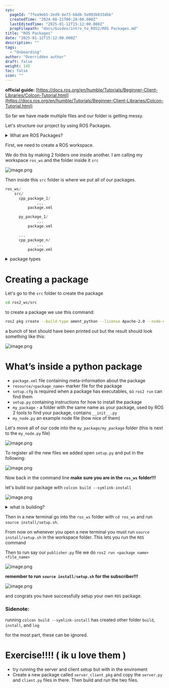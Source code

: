 ```yaml
---
sys:
  pageId: "7fea9eb5-2ed9-4e73-b6d6-5e093b833dbb"
  createdTime: "2024-08-21T00:28:00.000Z"
  lastEditedTime: "2025-01-12T15:12:00.000Z"
  propFilepath: "docs/Guides/intro_to_ROS2/ROS Packages.md"
title: "ROS Packages"
date: "2025-01-12T15:12:00.000Z"
description: ""
tags:
  - "Onboarding"
author: "Overridden author"
draft: false
weight: 145
toc: false
icon: ""
---
```


**official guide:** [https://docs.ros.org/en/humble/Tutorials/Beginner-Client-Libraries/Colcon-Tutorial.html](https://docs.ros.org/en/humble/Tutorials/Beginner-Client-Libraries/Colcon-Tutorial.html)

So far we have made multiple files and our folder is getting messy.

Let's structure our project by using ROS Packages.

<details>

<summary>What are ROS Packages?</summary>

ROS Packages are, as the name implies, packages of code that are highly sharable between ROS developers.

They consist of a folder, `package.xml` file, and source code

```python
      cpp_package_1/
		      ... imagine much code files here ..
          package.xml
```

</details>

First, we need to create a ROS workspace.

We do this by making 2 folders one inside another. I am calling my workspace `ros_ws` and the folder inside it `src`

![image.png](https://prod-files-secure.s3.us-west-2.amazonaws.com/d518164a-d88e-44d1-a4ee-3adb3bd8bce0/70706947-fd18-4537-a67b-e12946812d31/image.png?X-Amz-Algorithm=AWS4-HMAC-SHA256&X-Amz-Content-Sha256=UNSIGNED-PAYLOAD&X-Amz-Credential=ASIAZI2LB466QQYEVVT4%2F20250605%2Fus-west-2%2Fs3%2Faws4_request&X-Amz-Date=20250605T220357Z&X-Amz-Expires=3600&X-Amz-Security-Token=IQoJb3JpZ2luX2VjEHMaCXVzLXdlc3QtMiJIMEYCIQDSbZHb4XLD9DgF0s0AAmt6GDR0RiudQm0IushrfhnsyQIhANh7qvj76RTH7g2GdynOm21ZdBV3QycqMWVS4fac4%2BAhKv8DCEwQABoMNjM3NDIzMTgzODA1IgwF%2BkTvPWxl50SN904q3APpjnHMbrWqh3AG6nkLpN1v8njj%2BwyYXbcJQ3SRizI7hrqV%2FXIf014WDrHwec6tUQb8hlKA4bVc%2FBH%2FabA4AskAAktChrZ4HPsz1OHO%2BwqXjLHoS0dULx%2BhSOsfDTt%2FsFi8%2FiS9uQza2k%2F1eELg2inu1GIuxBg6xqTcuv0DeJbE%2FAc1xyltgh%2FXBwtHEZut2w0Of5Cg76eAfElIpQOmvx%2Byu1iSUpHfrnwxTQWlY6cWPebJnSU5RsCv8AYt95GgdIULOoS038iEwq8kTs3vcDBRaTm23zLfj9exETEJluQQ2MDVcBRBFXlbDlkYLXRnFC2vBSt%2BIV5GPk6GtDoCY7r4vn3qZWRF5IynLXVHcJPO3d%2FPwbIxOunE2SYZVMGCxt1slaZqprDsjXvxuPSZk3YfZFxsStfe95oy5nfAqcRY%2FuVvUhfqUNwj77f0gGjbhzwZKTzXARvyHikncG8IUtRPgOklPk7o0DGyd%2BlvZ6%2BN1rKoPInWpCMcs90UIi3MVCKHZl9Nyz4A4A%2FSyCWnMF9c%2FWQbqB%2F3IxuBP7OZOXW1JiW5NQiBnMmvE5XD57JWjqJwCWzl%2F8TbV5GGOoMIMzxH4OhlLaWMqIJwCnZCEEJQvCtq59tFWOAAIzuQvzCS2IfCBjqkAajBcxTUtlIA0lGWf53FDyikFe6W5LEMgYqE4Hb6awtrvxVNaao1DBc55xt9QJzMpLK2b%2F7ySdji2FEYpE2p0MhMZ1JtJ%2F3qdRNkkK1m%2BV46%2BDDYRVWGt4Jo0Yox8Hzo%2B1f1X5%2F3uFdRM%2B33Cq9ePzV7ud75Fc40hIHXi%2BrzgnUhYMHO7i3hwc%2F9pUu5JCJytJKPfOGkRpDyKSO4N4yHKy7SxkGl&X-Amz-Signature=c2bbde4f13e23a4deb1dd14d59f2dcbf494aad2565e4526f6483cc254e440e44&X-Amz-SignedHeaders=host&x-id=GetObject)

Then inside this `src` folder is where we put all of our packages.

```python
ros_ws/
    src/
      cpp_package_1/
		      ...
          package.xml

      py_package_1/
		      ...
          package.xml

      ...
      cpp_package_n/
		      ...
          package.xml

```

<details>

<summary>package types</summary>

packages can be either `C++` or python.

the intern file structure is different for each but for this guide we will stick to creating python packages

</details>

# Creating a package

Let's go to the `src` folder to create the package

```bash
cd ros2_ws/src
```

to create a package we use this command:

```bash
ros2 pkg create --build-type ament_python --license Apache-2.0 --node-name my_node my_package
```

a bunch of text should have been printed out but the result should look something like this:

![image.png](https://prod-files-secure.s3.us-west-2.amazonaws.com/d518164a-d88e-44d1-a4ee-3adb3bd8bce0/e6cf1e3f-8512-4a3e-b131-079f800bf3e8/image.png?X-Amz-Algorithm=AWS4-HMAC-SHA256&X-Amz-Content-Sha256=UNSIGNED-PAYLOAD&X-Amz-Credential=ASIAZI2LB466QQYEVVT4%2F20250605%2Fus-west-2%2Fs3%2Faws4_request&X-Amz-Date=20250605T220357Z&X-Amz-Expires=3600&X-Amz-Security-Token=IQoJb3JpZ2luX2VjEHMaCXVzLXdlc3QtMiJIMEYCIQDSbZHb4XLD9DgF0s0AAmt6GDR0RiudQm0IushrfhnsyQIhANh7qvj76RTH7g2GdynOm21ZdBV3QycqMWVS4fac4%2BAhKv8DCEwQABoMNjM3NDIzMTgzODA1IgwF%2BkTvPWxl50SN904q3APpjnHMbrWqh3AG6nkLpN1v8njj%2BwyYXbcJQ3SRizI7hrqV%2FXIf014WDrHwec6tUQb8hlKA4bVc%2FBH%2FabA4AskAAktChrZ4HPsz1OHO%2BwqXjLHoS0dULx%2BhSOsfDTt%2FsFi8%2FiS9uQza2k%2F1eELg2inu1GIuxBg6xqTcuv0DeJbE%2FAc1xyltgh%2FXBwtHEZut2w0Of5Cg76eAfElIpQOmvx%2Byu1iSUpHfrnwxTQWlY6cWPebJnSU5RsCv8AYt95GgdIULOoS038iEwq8kTs3vcDBRaTm23zLfj9exETEJluQQ2MDVcBRBFXlbDlkYLXRnFC2vBSt%2BIV5GPk6GtDoCY7r4vn3qZWRF5IynLXVHcJPO3d%2FPwbIxOunE2SYZVMGCxt1slaZqprDsjXvxuPSZk3YfZFxsStfe95oy5nfAqcRY%2FuVvUhfqUNwj77f0gGjbhzwZKTzXARvyHikncG8IUtRPgOklPk7o0DGyd%2BlvZ6%2BN1rKoPInWpCMcs90UIi3MVCKHZl9Nyz4A4A%2FSyCWnMF9c%2FWQbqB%2F3IxuBP7OZOXW1JiW5NQiBnMmvE5XD57JWjqJwCWzl%2F8TbV5GGOoMIMzxH4OhlLaWMqIJwCnZCEEJQvCtq59tFWOAAIzuQvzCS2IfCBjqkAajBcxTUtlIA0lGWf53FDyikFe6W5LEMgYqE4Hb6awtrvxVNaao1DBc55xt9QJzMpLK2b%2F7ySdji2FEYpE2p0MhMZ1JtJ%2F3qdRNkkK1m%2BV46%2BDDYRVWGt4Jo0Yox8Hzo%2B1f1X5%2F3uFdRM%2B33Cq9ePzV7ud75Fc40hIHXi%2BrzgnUhYMHO7i3hwc%2F9pUu5JCJytJKPfOGkRpDyKSO4N4yHKy7SxkGl&X-Amz-Signature=39b1342206203f6c080f04aca40a401c4ff149c83aa5241bf505c3f30cf044e6&X-Amz-SignedHeaders=host&x-id=GetObject)

# What’s inside a python package

- `package.xml` file containing meta-information about the package
- `resource/<package_name>` marker file for the package
- `setup.cfg` is required when a package has executables, so `ros2 run` can find them
- `setup.py` containing instructions for how to install the package
- `my_package` - a folder with the same name as your package, used by ROS 2 tools to find your package, contains `__init__.py`
- `my_node.py` an example node file (how nice of them)

Let's move all of our code into the `my_package/my_package` folder (this is next to the `my_node.py` file)

![image.png](https://prod-files-secure.s3.us-west-2.amazonaws.com/d518164a-d88e-44d1-a4ee-3adb3bd8bce0/9ce58f11-0da9-4d3e-b86d-506a9685d378/image.png?X-Amz-Algorithm=AWS4-HMAC-SHA256&X-Amz-Content-Sha256=UNSIGNED-PAYLOAD&X-Amz-Credential=ASIAZI2LB466QQYEVVT4%2F20250605%2Fus-west-2%2Fs3%2Faws4_request&X-Amz-Date=20250605T220357Z&X-Amz-Expires=3600&X-Amz-Security-Token=IQoJb3JpZ2luX2VjEHMaCXVzLXdlc3QtMiJIMEYCIQDSbZHb4XLD9DgF0s0AAmt6GDR0RiudQm0IushrfhnsyQIhANh7qvj76RTH7g2GdynOm21ZdBV3QycqMWVS4fac4%2BAhKv8DCEwQABoMNjM3NDIzMTgzODA1IgwF%2BkTvPWxl50SN904q3APpjnHMbrWqh3AG6nkLpN1v8njj%2BwyYXbcJQ3SRizI7hrqV%2FXIf014WDrHwec6tUQb8hlKA4bVc%2FBH%2FabA4AskAAktChrZ4HPsz1OHO%2BwqXjLHoS0dULx%2BhSOsfDTt%2FsFi8%2FiS9uQza2k%2F1eELg2inu1GIuxBg6xqTcuv0DeJbE%2FAc1xyltgh%2FXBwtHEZut2w0Of5Cg76eAfElIpQOmvx%2Byu1iSUpHfrnwxTQWlY6cWPebJnSU5RsCv8AYt95GgdIULOoS038iEwq8kTs3vcDBRaTm23zLfj9exETEJluQQ2MDVcBRBFXlbDlkYLXRnFC2vBSt%2BIV5GPk6GtDoCY7r4vn3qZWRF5IynLXVHcJPO3d%2FPwbIxOunE2SYZVMGCxt1slaZqprDsjXvxuPSZk3YfZFxsStfe95oy5nfAqcRY%2FuVvUhfqUNwj77f0gGjbhzwZKTzXARvyHikncG8IUtRPgOklPk7o0DGyd%2BlvZ6%2BN1rKoPInWpCMcs90UIi3MVCKHZl9Nyz4A4A%2FSyCWnMF9c%2FWQbqB%2F3IxuBP7OZOXW1JiW5NQiBnMmvE5XD57JWjqJwCWzl%2F8TbV5GGOoMIMzxH4OhlLaWMqIJwCnZCEEJQvCtq59tFWOAAIzuQvzCS2IfCBjqkAajBcxTUtlIA0lGWf53FDyikFe6W5LEMgYqE4Hb6awtrvxVNaao1DBc55xt9QJzMpLK2b%2F7ySdji2FEYpE2p0MhMZ1JtJ%2F3qdRNkkK1m%2BV46%2BDDYRVWGt4Jo0Yox8Hzo%2B1f1X5%2F3uFdRM%2B33Cq9ePzV7ud75Fc40hIHXi%2BrzgnUhYMHO7i3hwc%2F9pUu5JCJytJKPfOGkRpDyKSO4N4yHKy7SxkGl&X-Amz-Signature=876699d40ee31a665252f7a48d7de61ed0bbc3bf5bb8f9dd30d0d46c9ae723a5&X-Amz-SignedHeaders=host&x-id=GetObject)

To register all the new files we added open `setup.py` and put in the following:

![image.png](https://prod-files-secure.s3.us-west-2.amazonaws.com/d518164a-d88e-44d1-a4ee-3adb3bd8bce0/1cd7c262-4cae-4496-9d75-c178537d24a2/image.png?X-Amz-Algorithm=AWS4-HMAC-SHA256&X-Amz-Content-Sha256=UNSIGNED-PAYLOAD&X-Amz-Credential=ASIAZI2LB466QQYEVVT4%2F20250605%2Fus-west-2%2Fs3%2Faws4_request&X-Amz-Date=20250605T220357Z&X-Amz-Expires=3600&X-Amz-Security-Token=IQoJb3JpZ2luX2VjEHMaCXVzLXdlc3QtMiJIMEYCIQDSbZHb4XLD9DgF0s0AAmt6GDR0RiudQm0IushrfhnsyQIhANh7qvj76RTH7g2GdynOm21ZdBV3QycqMWVS4fac4%2BAhKv8DCEwQABoMNjM3NDIzMTgzODA1IgwF%2BkTvPWxl50SN904q3APpjnHMbrWqh3AG6nkLpN1v8njj%2BwyYXbcJQ3SRizI7hrqV%2FXIf014WDrHwec6tUQb8hlKA4bVc%2FBH%2FabA4AskAAktChrZ4HPsz1OHO%2BwqXjLHoS0dULx%2BhSOsfDTt%2FsFi8%2FiS9uQza2k%2F1eELg2inu1GIuxBg6xqTcuv0DeJbE%2FAc1xyltgh%2FXBwtHEZut2w0Of5Cg76eAfElIpQOmvx%2Byu1iSUpHfrnwxTQWlY6cWPebJnSU5RsCv8AYt95GgdIULOoS038iEwq8kTs3vcDBRaTm23zLfj9exETEJluQQ2MDVcBRBFXlbDlkYLXRnFC2vBSt%2BIV5GPk6GtDoCY7r4vn3qZWRF5IynLXVHcJPO3d%2FPwbIxOunE2SYZVMGCxt1slaZqprDsjXvxuPSZk3YfZFxsStfe95oy5nfAqcRY%2FuVvUhfqUNwj77f0gGjbhzwZKTzXARvyHikncG8IUtRPgOklPk7o0DGyd%2BlvZ6%2BN1rKoPInWpCMcs90UIi3MVCKHZl9Nyz4A4A%2FSyCWnMF9c%2FWQbqB%2F3IxuBP7OZOXW1JiW5NQiBnMmvE5XD57JWjqJwCWzl%2F8TbV5GGOoMIMzxH4OhlLaWMqIJwCnZCEEJQvCtq59tFWOAAIzuQvzCS2IfCBjqkAajBcxTUtlIA0lGWf53FDyikFe6W5LEMgYqE4Hb6awtrvxVNaao1DBc55xt9QJzMpLK2b%2F7ySdji2FEYpE2p0MhMZ1JtJ%2F3qdRNkkK1m%2BV46%2BDDYRVWGt4Jo0Yox8Hzo%2B1f1X5%2F3uFdRM%2B33Cq9ePzV7ud75Fc40hIHXi%2BrzgnUhYMHO7i3hwc%2F9pUu5JCJytJKPfOGkRpDyKSO4N4yHKy7SxkGl&X-Amz-Signature=c1c647baded4dbf0127a2b573755a3fcd2765cbfc7e3ebfd1e3ce7bc5054f174&X-Amz-SignedHeaders=host&x-id=GetObject)

Now back in the command line **make sure you are in the** **`ros_ws`** **folder!!!**

let's build our package with `colcon build --symlink-install`

![image.png](https://prod-files-secure.s3.us-west-2.amazonaws.com/d518164a-d88e-44d1-a4ee-3adb3bd8bce0/2f2a0d27-b173-48fd-b189-5f5c0ce65619/image.png?X-Amz-Algorithm=AWS4-HMAC-SHA256&X-Amz-Content-Sha256=UNSIGNED-PAYLOAD&X-Amz-Credential=ASIAZI2LB466QQYEVVT4%2F20250605%2Fus-west-2%2Fs3%2Faws4_request&X-Amz-Date=20250605T220357Z&X-Amz-Expires=3600&X-Amz-Security-Token=IQoJb3JpZ2luX2VjEHMaCXVzLXdlc3QtMiJIMEYCIQDSbZHb4XLD9DgF0s0AAmt6GDR0RiudQm0IushrfhnsyQIhANh7qvj76RTH7g2GdynOm21ZdBV3QycqMWVS4fac4%2BAhKv8DCEwQABoMNjM3NDIzMTgzODA1IgwF%2BkTvPWxl50SN904q3APpjnHMbrWqh3AG6nkLpN1v8njj%2BwyYXbcJQ3SRizI7hrqV%2FXIf014WDrHwec6tUQb8hlKA4bVc%2FBH%2FabA4AskAAktChrZ4HPsz1OHO%2BwqXjLHoS0dULx%2BhSOsfDTt%2FsFi8%2FiS9uQza2k%2F1eELg2inu1GIuxBg6xqTcuv0DeJbE%2FAc1xyltgh%2FXBwtHEZut2w0Of5Cg76eAfElIpQOmvx%2Byu1iSUpHfrnwxTQWlY6cWPebJnSU5RsCv8AYt95GgdIULOoS038iEwq8kTs3vcDBRaTm23zLfj9exETEJluQQ2MDVcBRBFXlbDlkYLXRnFC2vBSt%2BIV5GPk6GtDoCY7r4vn3qZWRF5IynLXVHcJPO3d%2FPwbIxOunE2SYZVMGCxt1slaZqprDsjXvxuPSZk3YfZFxsStfe95oy5nfAqcRY%2FuVvUhfqUNwj77f0gGjbhzwZKTzXARvyHikncG8IUtRPgOklPk7o0DGyd%2BlvZ6%2BN1rKoPInWpCMcs90UIi3MVCKHZl9Nyz4A4A%2FSyCWnMF9c%2FWQbqB%2F3IxuBP7OZOXW1JiW5NQiBnMmvE5XD57JWjqJwCWzl%2F8TbV5GGOoMIMzxH4OhlLaWMqIJwCnZCEEJQvCtq59tFWOAAIzuQvzCS2IfCBjqkAajBcxTUtlIA0lGWf53FDyikFe6W5LEMgYqE4Hb6awtrvxVNaao1DBc55xt9QJzMpLK2b%2F7ySdji2FEYpE2p0MhMZ1JtJ%2F3qdRNkkK1m%2BV46%2BDDYRVWGt4Jo0Yox8Hzo%2B1f1X5%2F3uFdRM%2B33Cq9ePzV7ud75Fc40hIHXi%2BrzgnUhYMHO7i3hwc%2F9pUu5JCJytJKPfOGkRpDyKSO4N4yHKy7SxkGl&X-Amz-Signature=f7e0a625deafaa271c975d2ed454482030c5214c0300da169b285d1611e408d0&X-Amz-SignedHeaders=host&x-id=GetObject)

<details>

<summary>what is building?</summary>

if you are a CS major at Rose-Hulman you will learn the answer to this in CSSE132

but TLDR; is it combines all the code files into one program that can be run easily 

</details>

Then in a new terminal go into the `ros_ws` folder with `cd ros_ws` and run `source install/setup.sh`. 

From now on whenever you open a new terminal you must run `source install/setup.sh` in the workspace folder. This lets you run the `ROS` command

Then to run say our `publisher.py` file we do `ros2 run <package name> <file_name>`

![image.png](https://prod-files-secure.s3.us-west-2.amazonaws.com/d518164a-d88e-44d1-a4ee-3adb3bd8bce0/4f4b1219-3a44-4632-aa0a-ce3471699f59/image.png?X-Amz-Algorithm=AWS4-HMAC-SHA256&X-Amz-Content-Sha256=UNSIGNED-PAYLOAD&X-Amz-Credential=ASIAZI2LB466QQYEVVT4%2F20250605%2Fus-west-2%2Fs3%2Faws4_request&X-Amz-Date=20250605T220357Z&X-Amz-Expires=3600&X-Amz-Security-Token=IQoJb3JpZ2luX2VjEHMaCXVzLXdlc3QtMiJIMEYCIQDSbZHb4XLD9DgF0s0AAmt6GDR0RiudQm0IushrfhnsyQIhANh7qvj76RTH7g2GdynOm21ZdBV3QycqMWVS4fac4%2BAhKv8DCEwQABoMNjM3NDIzMTgzODA1IgwF%2BkTvPWxl50SN904q3APpjnHMbrWqh3AG6nkLpN1v8njj%2BwyYXbcJQ3SRizI7hrqV%2FXIf014WDrHwec6tUQb8hlKA4bVc%2FBH%2FabA4AskAAktChrZ4HPsz1OHO%2BwqXjLHoS0dULx%2BhSOsfDTt%2FsFi8%2FiS9uQza2k%2F1eELg2inu1GIuxBg6xqTcuv0DeJbE%2FAc1xyltgh%2FXBwtHEZut2w0Of5Cg76eAfElIpQOmvx%2Byu1iSUpHfrnwxTQWlY6cWPebJnSU5RsCv8AYt95GgdIULOoS038iEwq8kTs3vcDBRaTm23zLfj9exETEJluQQ2MDVcBRBFXlbDlkYLXRnFC2vBSt%2BIV5GPk6GtDoCY7r4vn3qZWRF5IynLXVHcJPO3d%2FPwbIxOunE2SYZVMGCxt1slaZqprDsjXvxuPSZk3YfZFxsStfe95oy5nfAqcRY%2FuVvUhfqUNwj77f0gGjbhzwZKTzXARvyHikncG8IUtRPgOklPk7o0DGyd%2BlvZ6%2BN1rKoPInWpCMcs90UIi3MVCKHZl9Nyz4A4A%2FSyCWnMF9c%2FWQbqB%2F3IxuBP7OZOXW1JiW5NQiBnMmvE5XD57JWjqJwCWzl%2F8TbV5GGOoMIMzxH4OhlLaWMqIJwCnZCEEJQvCtq59tFWOAAIzuQvzCS2IfCBjqkAajBcxTUtlIA0lGWf53FDyikFe6W5LEMgYqE4Hb6awtrvxVNaao1DBc55xt9QJzMpLK2b%2F7ySdji2FEYpE2p0MhMZ1JtJ%2F3qdRNkkK1m%2BV46%2BDDYRVWGt4Jo0Yox8Hzo%2B1f1X5%2F3uFdRM%2B33Cq9ePzV7ud75Fc40hIHXi%2BrzgnUhYMHO7i3hwc%2F9pUu5JCJytJKPfOGkRpDyKSO4N4yHKy7SxkGl&X-Amz-Signature=e9f5dd06992b55d6bb728052af0d10adbcc681b0147cf41bbc4ff46c668bb4ff&X-Amz-SignedHeaders=host&x-id=GetObject)

**remember to run** **`source install/setup.sh`** **for the subscriber!!!**

![image.png](https://prod-files-secure.s3.us-west-2.amazonaws.com/d518164a-d88e-44d1-a4ee-3adb3bd8bce0/02121119-dad4-49ec-8356-c956108b4243/image.png?X-Amz-Algorithm=AWS4-HMAC-SHA256&X-Amz-Content-Sha256=UNSIGNED-PAYLOAD&X-Amz-Credential=ASIAZI2LB466QQYEVVT4%2F20250605%2Fus-west-2%2Fs3%2Faws4_request&X-Amz-Date=20250605T220357Z&X-Amz-Expires=3600&X-Amz-Security-Token=IQoJb3JpZ2luX2VjEHMaCXVzLXdlc3QtMiJIMEYCIQDSbZHb4XLD9DgF0s0AAmt6GDR0RiudQm0IushrfhnsyQIhANh7qvj76RTH7g2GdynOm21ZdBV3QycqMWVS4fac4%2BAhKv8DCEwQABoMNjM3NDIzMTgzODA1IgwF%2BkTvPWxl50SN904q3APpjnHMbrWqh3AG6nkLpN1v8njj%2BwyYXbcJQ3SRizI7hrqV%2FXIf014WDrHwec6tUQb8hlKA4bVc%2FBH%2FabA4AskAAktChrZ4HPsz1OHO%2BwqXjLHoS0dULx%2BhSOsfDTt%2FsFi8%2FiS9uQza2k%2F1eELg2inu1GIuxBg6xqTcuv0DeJbE%2FAc1xyltgh%2FXBwtHEZut2w0Of5Cg76eAfElIpQOmvx%2Byu1iSUpHfrnwxTQWlY6cWPebJnSU5RsCv8AYt95GgdIULOoS038iEwq8kTs3vcDBRaTm23zLfj9exETEJluQQ2MDVcBRBFXlbDlkYLXRnFC2vBSt%2BIV5GPk6GtDoCY7r4vn3qZWRF5IynLXVHcJPO3d%2FPwbIxOunE2SYZVMGCxt1slaZqprDsjXvxuPSZk3YfZFxsStfe95oy5nfAqcRY%2FuVvUhfqUNwj77f0gGjbhzwZKTzXARvyHikncG8IUtRPgOklPk7o0DGyd%2BlvZ6%2BN1rKoPInWpCMcs90UIi3MVCKHZl9Nyz4A4A%2FSyCWnMF9c%2FWQbqB%2F3IxuBP7OZOXW1JiW5NQiBnMmvE5XD57JWjqJwCWzl%2F8TbV5GGOoMIMzxH4OhlLaWMqIJwCnZCEEJQvCtq59tFWOAAIzuQvzCS2IfCBjqkAajBcxTUtlIA0lGWf53FDyikFe6W5LEMgYqE4Hb6awtrvxVNaao1DBc55xt9QJzMpLK2b%2F7ySdji2FEYpE2p0MhMZ1JtJ%2F3qdRNkkK1m%2BV46%2BDDYRVWGt4Jo0Yox8Hzo%2B1f1X5%2F3uFdRM%2B33Cq9ePzV7ud75Fc40hIHXi%2BrzgnUhYMHO7i3hwc%2F9pUu5JCJytJKPfOGkRpDyKSO4N4yHKy7SxkGl&X-Amz-Signature=a24c31ef05cad5b6b955a52dd32e10988bb5e9d954ac699dbe990b98ae2277ce&X-Amz-SignedHeaders=host&x-id=GetObject)

and congrats you have successfully setup your own `ROS` package.

### Sidenote:

running `colcon build --symlink-install` has created other folder `build`, `install`, and `log`

for the most part, these can be ignored.

# Exercise!!!! ( ik u love them )

- try running the server and client setup but with in the enviroment
- Create a new package called `server_client_pkg` and copy the `server.py` and `client.py` files in there. Then build and run the two files.
